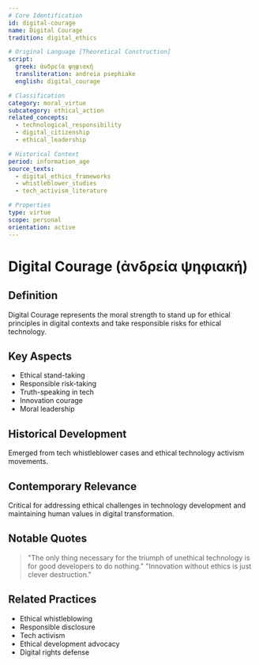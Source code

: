 ```yaml
---
# Core Identification
id: digital-courage
name: Digital Courage
tradition: digital_ethics

# Original Language [Theoretical Construction]
script:
  greek: ἀνδρεία ψηφιακή
  transliteration: andreia psephiake
  english: digital_courage

# Classification
category: moral_virtue
subcategory: ethical_action
related_concepts:
  - technological_responsibility
  - digital_citizenship
  - ethical_leadership

# Historical Context
period: information_age
source_texts:
  - digital_ethics_frameworks
  - whistleblower_studies
  - tech_activism_literature

# Properties
type: virtue
scope: personal
orientation: active
---
```


# Digital Courage (ἀνδρεία ψηφιακή)

## Definition
Digital Courage represents the moral strength to stand up for ethical principles in digital contexts and take responsible risks for ethical technology.

## Key Aspects
- Ethical stand-taking
- Responsible risk-taking
- Truth-speaking in tech
- Innovation courage
- Moral leadership

## Historical Development
Emerged from tech whistleblower cases and ethical technology activism movements.

## Contemporary Relevance
Critical for addressing ethical challenges in technology development and maintaining human values in digital transformation.

## Notable Quotes
> "The only thing necessary for the triumph of unethical technology is for good developers to do nothing."
> "Innovation without ethics is just clever destruction."

## Related Practices
- Ethical whistleblowing
- Responsible disclosure
- Tech activism
- Ethical development advocacy
- Digital rights defense